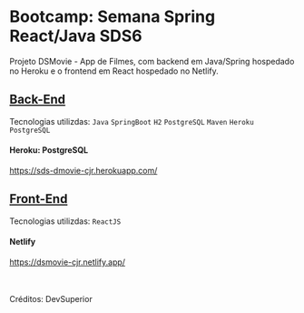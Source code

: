 # Bootcamp: Semana Spring React/Java SDS6

Projeto DSMovie - App de Filmes, com backend em Java/Spring hospedado no Heroku e o frontend em React hospedado no Netlify.


## [Back-End](https://github.com/carloscazelattojr/projeto-sds5-dsmovie/tree/main/backend) 

Tecnologias utilizdas: `Java` `SpringBoot` `H2` `PostgreSQL` `Maven` `Heroku PostgreSQL` 

#### Heroku: PostgreSQL

https://sds-dmovie-cjr.herokuapp.com/


## [Front-End](https://github.com/carloscazelattojr/projeto-sds5-dsmovie/tree/main/frontend) 

Tecnologias utilizdas: `ReactJS` 

#### Netlify

https://dsmovie-cjr.netlify.app/


<br>
<br>
Créditos: DevSuperior
